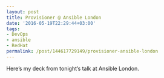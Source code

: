 ```yaml
---
layout: post
title: Provisioner @ Ansible London
date: '2016-05-19T22:29:44+03:00'
tags:
- DevOps
- ansible
- RedHat
permalink: /post/144617729149/provisioner-ansible-london
---
```

Here’s my deck from tonight’s talk at Ansible London.

<p><script async class="speakerdeck-embed" data-id="ccf259437105406cb774e176b83c5fa3" data-ratio="1.33333333333333" src="//speakerdeck.com/assets/embed.js"></script></p>
